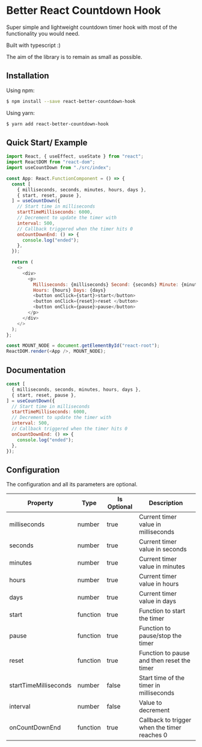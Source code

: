 # Better React Countdown Hook

Super simple and lightweight countdown timer hook with most of the functionality you would need.

Built with typescript :)

The aim of the library is to remain as small as possible.

## Installation

Using npm:

```bash
$ npm install --save react-better-countdown-hook
```

Using yarn:

```bash
$ yarn add react-better-countdown-hook
```

## Quick Start/ Example

```js
import React, { useEffect, useState } from "react";
import ReactDOM from "react-dom";
import useCountDown from "./src/index";

const App: React.FunctionComponent = () => {
  const [
    { milliseconds, seconds, minutes, hours, days },
    { start, reset, pause },
  ] = useCountDown({
    // Start time in milliseconds
    startTimeMilliseconds: 6000,
    // Decrement to update the timer with
    interval: 500,
    // Callback triggered when the timer hits 0
    onCountDownEnd: () => {
      console.log("ended");
    },
  });

  return (
    <>
      <div>
        <p>
          Milliseconds: {milliseconds} Second: {seconds} Minute: {minutes}
          Hours: {hours} Days: {days}
          <button onClick={start}>start</button>
          <button onClick={reset}>reset </button>
          <button onClick={pause}>pause</button>
        </p>
      </div>
    </>
  );
};

const MOUNT_NODE = document.getElementById("react-root");
ReactDOM.render(<App />, MOUNT_NODE);
```

## Documentation

```js
const [
  { milliseconds, seconds, minutes, hours, days },
  { start, reset, pause },
] = useCountDown({
  // Start time in milliseconds
  startTimeMilliseconds: 6000,
  // Decrement to update the timer with
  interval: 500,
  // Callback triggered when the timer hits 0
  onCountDownEnd: () => {
    console.log("ended");
  },
});
```

## Configuration

The configuration and all its parameters are optional.

| Property              | Type     | Is Optional | Description                                  |
| --------------------- | -------- | ----------- | -------------------------------------------- |
| milliseconds          | number   | true        | Current timer value in milliseconds          |
| seconds               | number   | true        | Current timer value in seconds               |
| minutes               | number   | true        | Current timer value in minutes               |
| hours                 | number   | true        | Current timer value in hours                 |
| days                  | number   | true        | Current timer value in days                  |
| start                 | function | true        | Function to start the timer                  |
| pause                 | function | true        | Function to pause/stop the timer             |
| reset                 | function | true        | Function to pause and then reset the timer   |
| startTimeMilliseconds | number   | false       | Start time of the timer in milliseconds      |
| interval              | number   | false       | Value to decrement                           |
| onCountDownEnd        | function | true        | Callback to trigger when the timer reaches 0 |
